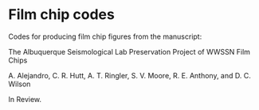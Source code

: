 # Film chip codes
Codes for producing film chip figures from the manuscript:

The Albuquerque Seismological Lab Preservation Project of WWSSN Film Chips

A. Alejandro, C. R. Hutt, A. T. Ringler, S. V. Moore, R. E. Anthony, and D. C. Wilson

In Review.
